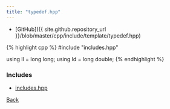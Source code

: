 ```yaml
---
title: "typedef.hpp"
---
```


- [GitHub]({{ site.github.repository_url }}/blob/master/cpp/include/template/typedef.hpp)

{% highlight cpp %}
#include "includes.hpp"

using ll = long long;
using ld = long double;
{% endhighlight %}

### Includes

- [includes.hpp](includes)

[Back](../..)
